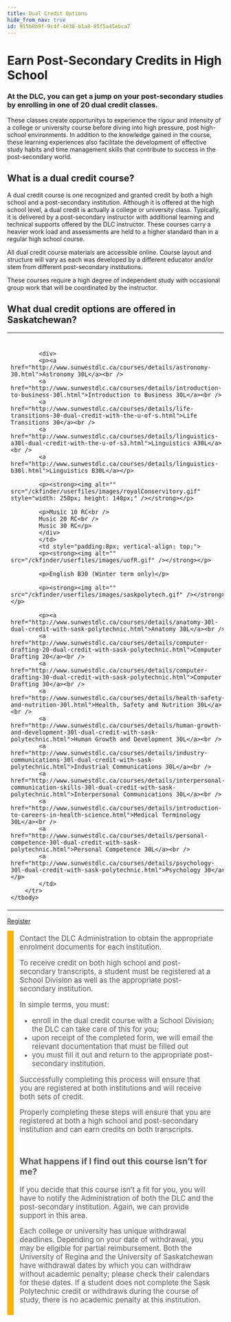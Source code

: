 ```yaml
---
title: Dual Credit Options
hide_from_nav: true
id: 915b0b9f-9c4f-4e38-b1a8-85f5a45ebca7
---
```

 <h1>Earn Post-Secondary Credits in High School</h1>

<h3>At the DLC, you can get a jump on your post-secondary studies by enrolling in one of 20 dual credit classes.</h3>

<p>These classes create opportunitys to experience the rigour and intensity of a college or university course before diving into high pressure, post high-school environments. In addition to the knowledge gained in the course, these learning experiences also facilitate the development of effective study habits and time management skills that contribute to success in the post-secondary world.</p>

<section class="block-secondary"> 
<h2>What is a dual credit course?<br />
 </h2>

<p>A dual credit course is one recognized and granted credit by both a high school and a post-secondary institution. Although it is offered at the high school level, a dual credit is actually a college or university class. Typically, it is delivered by a post-secondary instructor with additional learning and technical supports offered by the DLC instructor. These courses carry a heavier work load and assessments are held to a higher standard than in a regular high school course.</p>

<p>All dual credit course materials are accessible online. Course layout and structure will vary as each was developed by a different educator and/or stem from different post-secondary institutions.</p>

<p>These courses require a high degree of independent study with occasional group work that will be coordinated by the instructor.</p>
</section>

<h2>What dual credit options are offered in Saskatchewan?</h2>

<table class="table">
	<tbody>
		<tr>
			<td style="padding:8px;vertical-align: top;">
			<p><img alt="" src="/ckfinder/userfiles/images/uOfS.gif" /></p>

			<div>
			<p><a href="http://www.sunwestdlc.ca/courses/details/astronomy-30.html">Astronomy 30L</a><br />
			<a href="http://www.sunwestdlc.ca/courses/details/introduction-to-business-30l.html">Introduction to Business 30L</a><br />
			<a href="http://www.sunwestdlc.ca/courses/details/life-transitions-30-dual-credit-with-the-u-of-s.html">Life Transitions 30</a><br />
			<a href="http://www.sunwestdlc.ca/courses/details/linguistics-a30l-dual-credit-with-the-u-of-s3.html">Linguistics A30L</a><br />
			<a href="http://www.sunwestdlc.ca/courses/details/linguistics-b30l.html">Linguistics B30L</a></p>

			<p><strong><img alt="" src="/ckfinder/userfiles/images/royalConservitory.gif" style="width: 250px; height: 140px;" /></strong></p>

			<p>Music 10 RC<br />
			Music 20 RC<br />
			Music 30 RC</p>
			</div>
			</td>
			<td style="padding:8px; vertical-align: top;">
			<p><strong><img alt="" src="/ckfinder/userfiles/images/uofR.gif" /></strong></p>

			<p>English B30 (Winter term only)</p>

			<p><strong><img alt="" src="/ckfinder/userfiles/images/saskpolytech.gif" /></strong></p>

			<p><a href="http://www.sunwestdlc.ca/courses/details/anatomy-30l-dual-credit-with-sask-polytechnic.html">Anatomy 30L</a><br />
			<a href="http://www.sunwestdlc.ca/courses/details/computer-drafting-20-dual-credit-with-sask-polytechnic.html">Computer Drafting 20</a><br />
			<a href="http://www.sunwestdlc.ca/courses/details/computer-drafting-30-dual-credit-with-sask-polytechnic.html">Computer Drafting 30</a><br />
			<a href="http://www.sunwestdlc.ca/courses/details/health-safety-and-nutrition-30l.html">Health, Safety and Nutrition 30L</a><br />
			<a href="http://www.sunwestdlc.ca/courses/details/human-growth-and-development-30l-dual-credit-with-sask-polytechnic.html">Human Growth and Development 30L</a><br />
			<a href="http://www.sunwestdlc.ca/courses/details/industry-communications-30l-dual-credit-with-sask-polytechnic.html">Industrial Communications 30L</a><br />
			<a href="http://www.sunwestdlc.ca/courses/details/interpersonal-communication-skills-30l-dual-credit-with-sask-polytechnic.html">Interpersonal Communications 30L</a><br />
			<a href="http://www.sunwestdlc.ca/courses/details/introduction-to-careers-in-health-science.html">Medical Terminology 30L</a><br />
			<a href="http://www.sunwestdlc.ca/courses/details/personal-competence-30l-dual-credit-with-sask-polytechnic.html">Personal Competence 30L</a><br />
			<a href="http://www.sunwestdlc.ca/courses/details/psychology-30l-dual-credit-with-sask-polytechnic.html">Psychology 30</a></p>
			</td>
		</tr>
	</tbody>
</table>

<p><a class="btn btn-primary" href="/pages/registration-message.html" target="_blank">Register</a></p>

<p class="icon"> </p>

<div style="



border: none;
    border-left: 15px solid #ffb10a;
    background: none;
    font-size: 1.2em;
    color: #565656;    
    
        display: table;
    width: 90%;
       
    
    
    
       padding: 8px 35px 8px 14px;
    margin-bottom: 20px;
    text-shadow: 0 1px 0 rgba(255,255,255,0.5);" class="alert-important">

Registration deadline is is Tuesday Sept. 12. </div>




<h3>Will I have support?</h3>

<p>Absolutely. In most cases, the instructor will be from the post-secondary institution and will be accessible via email, Skype or phone. These instructors provide the subject matter expertise and are your direct contact for questions related to course content, assignments and exams.</p>

<p>DLC educators provide additional support if you have technical difficulties or need coaching on how to succeed in an online environment.</p>

<p>The DLC Administration can also help with dual credit enrolments, withdrawals, payment and course selection.</p>

<h3><br />
What kind of timeline will I be expected to follow?</h3>

<p>You will be expected to start the course and progress through the content at a pace that follows the post-secondary calendar. Course start and end dates as well as assignment due dates will be set well in advance. Refer to the post secondary site for current course calendars.</p>

<h3><br />
Are there fees for dual credits?</h3>

<p>Yes. Although the DLC will guide you through the registration process, learners are actually registered with both institutions for the purposes of this course. Course fees are unique to each course and are determined by the post-secondary institution. Details can be found on each course description.</p>

<h3><br />
So how do I enroll?</h3>

<p>The registration process is different at each post-secondary institution. DLC staff are familiar with these expectations and are here to help. <a href="http://www.sunwestdlc.ca/pages/contact_us.html">Contact the DLC Administration</a> to obtain the appropriate enrolment documents for each institution.</p>

<p>To receive credit on both high school and post-secondary transcripts, a student must be registered at a School Division as well as the appropriate post-secondary institution.</p>

<p>In simple terms, you must:</p>

<ul class="fa-ul">
	<li>enroll in the dual credit course with a School Division; the DLC can take care of this for you;</li>
	<li>upon receipt of the completed form, we will email the relevant documentation that must be filled out</li>
	<li>you must fill it out and return to the appropriate post-secondary institution.</li>
</ul>

<p>Successfully completing this process will ensure that you are registered at both institutions and will receive both sets of credit.</p>

<p>Properly completing these steps will ensure that you are registered at both a high school and post-secondary institution and can earn credits on both transcripts.</p>

<h3><br />
What happens if I find out this course isn’t for me?</h3>

<p>If you decide that this course isn’t a fit for you, you will have to notify the Administration of both the DLC and the post-secondary institution. Again, we can provide support in this area.</p>

<p>Each college or university has unique withdrawal deadlines. Depending on your date of withdrawal, you may be eligible for partial reimbursement. Both the University of Regina and the University of Saskatchewan have withdrawal dates by which you can withdraw without academic penalty; please check their calendars for these dates. If a student does not complete the Sask Polytechnic credit or withdraws during the course of study, there is no academic penalty at this institution.</p>
 </div>
</div>

